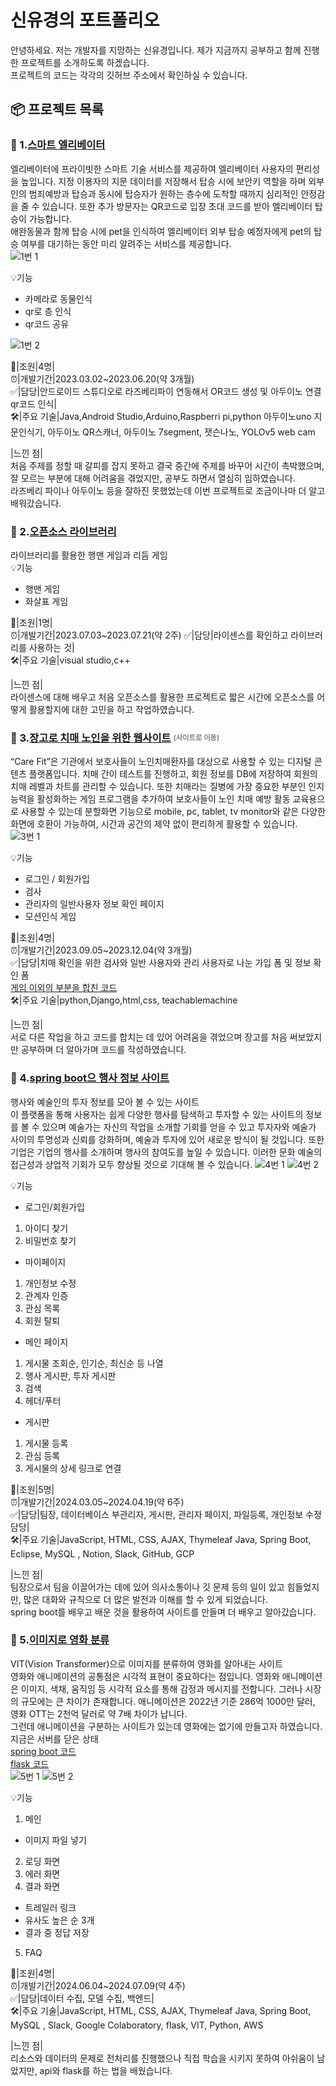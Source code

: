 # 신유경의 포트폴리오  
안녕하세요. 저는 개발자를 지망하는 신유경입니다. 제가 지금까지 공부하고 함께 진행한 프로젝트를 소개하도록 하겠습니다.  
프로젝트의 코드는 각각의 깃허브 주소에서 확인하실 수 있습니다.  

## 📦 프로젝트 목록  

### 📝 1.[스마트 엘리베이터](https://github.com/Shinilwoo/QRapp.git)   
 엘리베이터에 프라이빗한 스마트 기술 서비스를 제공하여 엘리베이터 사용자의 편리성을 높입니다. 지정 이용자의 지문 데이터를 저장해서 탑승 시에 보안키 역할을 하며 외부인의 범죄예방과 탑승과 동시에 탑승자가 원하는 층수에 도착할 때까지 심리적인 안정감을 줄 수 있습니다. 또한 추가 방문자는 QR코드로 입장 초대 코드를 받아 엘리베이터 탑승이 가능합니다.  
애완동물과 함께 탑승 시에 pet을 인식하여 엘리베이터 외부 탑승 예정자에게 pet의 탑승 여부를 대기하는 동안 미리 알려주는 서비스를 제공합니다.   
![1번 1](https://github.com/Shinilwoo/portfolio/assets/121960362/e709c19f-e95a-42e4-8a28-622a61f16990)


💡기능  
- 카메라로 동물인식
- qr로 층 인식
- qr코드 공유
  
![1번 2](https://github.com/Shinilwoo/portfolio/assets/121960362/d7ac8048-b756-49ce-815e-4d56caa27555)
   
🤝|조원|4명|   
⏰|개발기간|2023.03.02~2023.06.20(약 3개월)  
✅|담당|안드로이드 스튜디오로 라즈베리파이 연동해서 OR코드 생성 및 아두이노 연결 qr코드 인식|   
🛠️|주요 기술|Java,Android Studio,Arduino,Raspberri pi,python  아두이노uno 지문인식기, 아두이노 QR스캐너, 아두이노 7segment, 잿슨나노, YOLOv5 web cam   

|느낀 점|  
처음 주제를 정할 때 갈피를 잡지 못하고 결국 중간에 주제를 바꾸어 시간이 촉박했으며, 잘 모르는 부분에 대해 어려움을 겪었지만, 공부도 하면서 열심히 임하였습니다.  
라즈베리 파이나 아두이노 등을 잘하진 못했었는데 이번 프로젝트로 조금이나마 더 알고 배워갔습니다.  

### 📝 2.[오픈소스 라이브러리](https://github.com/Shinilwoo/game-test.git)  
라이브러리를 활용한 행맨 게임과 리듬 게임    
💡기능  
- 행맨 게임
- 화살표 게임

🤝|조원|1명|  
⏰|개발기간|2023.07.03~2023.07.21(약 2주)
✅|담당|라이센스를 확인하고 라이브러리를 사용하는 것|  
🛠️|주요 기술|visual studio,c++  

|느낀 점|  
라이센스에 대해 배우고 처음 오픈소스를 활용한 프로젝트로 짧은 시간에 오픈소스를 어떻게 활용할지에 대한 고민을 하고 작업하였습니다.  


### 📝 3.[장고로 치매 노인을 위한 웹사이트](https://ddunos.github.io/CareFit/)  <sub><sup><span style=" color:gray;">(사이트로 이동)</span></sub></sup>
 “Care Fit”은 기관에서 보호사들이 노인치매환자를 대상으로 사용할 수 있는 디지털 콘텐츠 플랫폼입니다. 치매 간이 테스트를 진행하고, 회원 정보를 DB에 저장하여 회원의 치매 레벨과 차트를 관리할 수 있습니다. 
 또한 치매라는 질병에 가장 중요한 부분인 인지능력을 활성화하는 게임 프로그램을 추가하여 보호사들이 노인 치매 예방 활동 교육용으로 사용할 수 있는데 분할화면 기능으로 mobile, pc, tablet, tv monitor와 같은 다양한 화면에 호환이 가능하여, 시간과 공간의 제약 없이 편리하게 활용할 수 있습니다.  
![3번 1](https://github.com/Shinilwoo/portfolio/assets/121960362/0ebb315c-2c36-415e-8748-bec6c27274cd)

💡기능  
- 로그인 / 회원가입
- 검사
- 관리자의 일반사용자 정보 확인 페이지
- 모션인식 게임  

🤝|조원|4명|   
⏰|개발기간|2023.09.05~2023.12.04(약 3개월)  
✅|담당|치매 확인을 위한 검사와 일반 사용자와 관리 사용자로 나눈 가입 폼 및 정보 확인 폼  
[게임 이외의 부분을 합친 코드](https://github.com/Shinilwoo/gg.git)  
🛠️|주요 기술|python,Django,html,css, teachablemachine  

|느낀 점|  
서로 다른 작업을 하고 코드를 합치는 데 있어 어려움을 겪었으며 장고를 처음 써보았지만 공부하며 더 알아가며 코드를 작성하였습니다.  

### 📝 4.[spring boot으 행사 정보 사이트](https://github.com/Shinilwoo/KD3_B_Project.git)   
행사와 예술인의 투자 정보를 모아 볼 수 있는 사이트    
이 플랫폼을 통해 사용자는 쉽게 다양한 행사를 탐색하고 투자할 수 있는 사이트의 정보를 볼 수 있으며 예술가는 자신의 작업을 소개할 기회를 얻을 수 있고 투자자와 예술가 사이의 투명성과 신뢰를 강화하며, 예술과 투자에 있어 새로운 방식이 될 것입니다.
또한 기업은 기업의 행사를 소개하며 행사의 참여도를 높일 수 있습니다. 이러한 문화 예술의 접근성과 상업적 기회가 모두 향상될 것으로 기대해 볼 수 있습니다.
![4번 1](https://github.com/Shinilwoo/portfolio/assets/121960362/f94320bb-ce98-4e60-b13c-64c7c20ef0fa)
![4번 2](https://github.com/Shinilwoo/portfolio/assets/121960362/9f7b8e67-0715-4e0a-bda3-8d67845e1bf9)


💡기능  
- 로그인/회원가입
1. 아이디 찾기
2. 비밀번호 찾기
- 마이페이지
1. 개인정보 수정
2. 관계자 인증
3. 관심 목록
4. 회원 탈퇴
- 메인 페이지
1. 게시물 조회순, 인기순, 최신순 등 나열
2. 행사 게시판, 투자 게시판
3. 검색
4. 헤더/푸터
- 게시판
1. 게시물 등록
2. 관심 등록
3. 게시물의 상세 링크로 연결   

🤝|조원|5명|   
⏰|개발기간|2024.03.05~2024.04.19(약 6주)  
✅|담당|팀장, 데이터베이스 부관리자, 게시판, 관리자 페이지, 파일등록, 개인정보 수정 담당|    
🛠️|주요 기술|JavaScript, HTML, CSS, AJAX, Thymeleaf Java, Spring Boot, Eclipse, MySQL , Notion, Slack, GitHub, GCP  

|느낀 점|  
팀장으로서 팀을 이끌어가는 데에 있어 의사소통이나 깃 문제 등의 일이 있고 힘들었지만, 많은 대화와 규칙으로 더 많은 발전과 이해를 할 수 있게 되었습니다.  
spring boot를 배우고 배운 것을 활용하여 사이트를 만들며 더 배우고 알아갔습니다. 

### 📝 5.[이미지로 영화 분류](http://52.78.91.208:8080/)
VIT(Vision Transformer)으로 이미지를 분류하여 영화를 알아내는 사이트   
영화와 애니메이션의 공통점은 시각적 표현이 중요하다는 점입니다.
영화와 애니메이션은 이미지, 색채, 움직임 등 시각적 요소를 통해 감정과 메시지를 전합니다.
그러나 시장의 규모에는 큰 차이가 존재합니다. 
애니메이션은 2022년 기준 286억 1000만 달러, 영화 OTT는 2천억 달러로 약 7배 차이가 납니다.  
그런데 애니메이션을 구분하는 사이트가 있는데 영화에는 없기에 만들고자 하였습니다.  
지금은 서버를 닫은 상태  
[spring boot 코드](https://github.com/Shinilwoo/KD3_movie_project2.git)  
[flask 코드](https://github.com/Shinilwoo/KD3_Movie_Project_Flask.git)  
![5번 1](https://github.com/Shinilwoo/portfolio/assets/121960362/3c9b2a18-64db-437b-a8a3-aeea809c8deb)
![5번 2](https://github.com/Shinilwoo/portfolio/assets/121960362/5dec5323-ab2a-4f3b-9e4c-95f510649124)

💡기능   
1. 메인  
- 이미지 파일 넣기  
2. 로딩 화면  
3. 에러 화면  
4. 결과 화면  
- 트레일러 링크  
- 유사도 높은 순 3개  
- 결과 중 정답 저장  
5. FAQ
  
🤝|조원|4명|   
⏰|개발기간|2024.06.04~2024.07.09(약 4주)  
✅|담당|데이터 수집, 모델 수집, 백엔드|    
🛠️|주요 기술|JavaScript, HTML, CSS, AJAX, Thymeleaf Java, Spring Boot, MySQL , Slack, Google Colaboratory, flask, VIT, Python, AWS

|느낀 점|  
리소스와 데이터의 문제로 전처리를 진행했으나 직접 학습을 시키지 못하여 아쉬움이 남았지만, api와 flask를 하는 법을 배웠습니다.   
